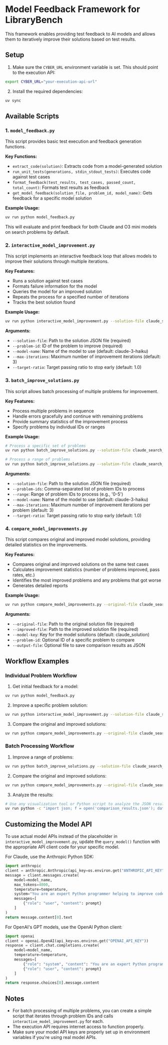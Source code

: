 # Model Feedback Framework for LibraryBench

This framework enables providing test feedback to AI models and allows them to iteratively improve their solutions based on test results.

## Setup

1. Make sure the `CYBER_URL` environment variable is set. This should point to the execution API:

```bash
export CYBER_URL="your-execution-api-url"
```

2. Install the required dependencies:

```bash
uv sync
```

## Available Scripts

### 1. `model_feedback.py`

This script provides basic test execution and feedback generation functions.

**Key Functions:**
- `extract_code(solution)`: Extracts code from a model-generated solution
- `run_unit_tests(generations, stdin_stdout_tests)`: Executes code against test cases
- `format_feedback(test_results, test_cases, passed_count, total_count)`: Formats test results as feedback
- `get_model_feedback(solution_file, problem_id, model_name)`: Gets feedback for a specific model solution

**Example Usage:**
```bash
uv run python model_feedback.py
```

This will evaluate and print feedback for both Claude and O3 mini models on search problems by default.

### 2. `interactive_model_improvement.py`

This script implements an interactive feedback loop that allows models to improve their solutions through multiple iterations.

**Key Features:**
- Runs a solution against test cases
- Formats failure information for the model
- Queries the model for an improved solution
- Repeats the process for a specified number of iterations
- Tracks the best solution found

**Example Usage:**
```bash
uv run python interactive_model_improvement.py --solution-file claude_search_solutions.json --problem-id 0 --model-name claude-3-sonnet --max-iterations 3
```

**Arguments:**
- `--solution-file`: Path to the solution JSON file (required)
- `--problem-id`: ID of the problem to improve (required)
- `--model-name`: Name of the model to use (default: claude-3-haiku)
- `--max-iterations`: Maximum number of improvement iterations (default: 3)
- `--target-ratio`: Target passing ratio to stop early (default: 1.0)

### 3. `batch_improve_solutions.py`

This script allows batch processing of multiple problems for improvement.

**Key Features:**
- Process multiple problems in sequence
- Handle errors gracefully and continue with remaining problems
- Provide summary statistics of the improvement process
- Specify problems by individual IDs or ranges

**Example Usage:**
```bash
# Process a specific set of problems
uv run python batch_improve_solutions.py --solution-file claude_search_solutions.json --problem-ids 0,2,5 --model-name claude-3-haiku

# Process a range of problems
uv run python batch_improve_solutions.py --solution-file claude_search_solutions.json --range 0-9 --max-iterations 5
```

**Arguments:**
- `--solution-file`: Path to the solution JSON file (required)
- `--problem-ids`: Comma-separated list of problem IDs to process
- `--range`: Range of problem IDs to process (e.g., '0-5')
- `--model-name`: Name of the model to use (default: claude-3-haiku)
- `--max-iterations`: Maximum number of improvement iterations per problem (default: 3)
- `--target-ratio`: Target passing ratio to stop early (default: 1.0)

### 4. `compare_model_improvements.py`

This script compares original and improved model solutions, providing detailed statistics on the improvements.

**Key Features:**
- Compares original and improved solutions on the same test cases
- Calculates improvement statistics (number of problems improved, pass rates, etc.)
- Identifies the most improved problems and any problems that got worse
- Generates detailed reports

**Example Usage:**
```bash
uv run python compare_model_improvements.py --original-file claude_search_solutions.json --improved-file improved_claude_search_solutions.json --model-key claude_solution --output-file comparison_results.json
```

**Arguments:**
- `--original-file`: Path to the original solution file (required)
- `--improved-file`: Path to the improved solution file (required)
- `--model-key`: Key for the model solutions (default: claude_solution)
- `--problem-id`: Optional ID of a specific problem to compare
- `--output-file`: Optional file to save comparison results as JSON

## Workflow Examples

### Individual Problem Workflow

1. Get initial feedback for a model:
```bash
uv run python model_feedback.py
```

2. Improve a specific problem solution:
```bash
uv run python interactive_model_improvement.py --solution-file claude_search_solutions.json --problem-id 0 --max-iterations 3
```

3. Compare the original and improved solutions:
```bash
uv run python compare_model_improvements.py --original-file claude_search_solutions.json --improved-file improved_claude_search_solutions.json
```

### Batch Processing Workflow

1. Improve a range of problems:
```bash
uv run python batch_improve_solutions.py --solution-file claude_search_solutions.json --range 0-9 --max-iterations 3
```

2. Compare the original and improved solutions:
```bash
uv run python compare_model_improvements.py --original-file claude_search_solutions.json --improved-file improved_claude_search_solutions.json --output-file comparison_results.json
```

3. Analyze the results:
```bash
# Use any visualization tool or Python script to analyze the JSON results
uv run python -c "import json; f = open('comparison_results.json'); data = json.load(f); print(f'Average improvement: {data[\"overall_improvement\"]*100:.2f}%')"
```

## Customizing the Model API

To use actual model APIs instead of the placeholder in `interactive_model_improvement.py`, update the `query_model()` function with the appropriate API client code for your specific model.

For Claude, use the Anthropic Python SDK:
```python
import anthropic
client = anthropic.Anthropic(api_key=os.environ.get("ANTHROPIC_API_KEY"))
message = client.messages.create(
    model=model_name,
    max_tokens=4000,
    temperature=temperature,
    system="You are an expert Python programmer helping to improve code based on test feedback.",
    messages=[
        {"role": "user", "content": prompt}
    ]
)
return message.content[0].text
```

For OpenAI's GPT models, use the OpenAI Python client:
```python
import openai
client = openai.OpenAI(api_key=os.environ.get("OPENAI_API_KEY"))
response = client.chat.completions.create(
    model=model_name,
    temperature=temperature,
    messages=[
        {"role": "system", "content": "You are an expert Python programmer helping to improve code based on test feedback."},
        {"role": "user", "content": prompt}
    ]
)
return response.choices[0].message.content
```

## Notes

- For batch processing of multiple problems, you can create a simple script that iterates through problem IDs and calls `interactive_model_improvement.py` for each.
- The execution API requires internet access to function properly.
- Make sure your model API keys are properly set up in environment variables if you're using real model APIs.